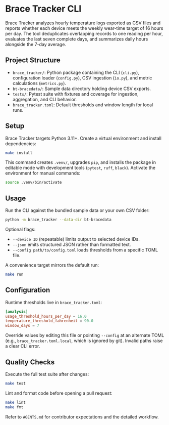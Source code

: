 # Brace Tracker CLI

Brace Tracker analyzes hourly temperature logs exported as CSV files and reports whether each device meets the weekly wear-time target of 16 hours per day. The tool deduplicates overlapping records to one reading per hour, evaluates the last seven complete days, and summarizes daily hours alongside the 7-day average.

## Project Structure
- `brace_tracker/`: Python package containing the CLI (`cli.py`), configuration loader (`config.py`), CSV ingestion (`io.py`), and metric calculations (`metrics.py`).
- `bt-bracedata/`: Sample data directory holding device CSV exports.
- `tests/`: Pytest suite with fixtures and coverage for ingestion, aggregation, and CLI behavior.
- `brace_tracker.toml`: Default thresholds and window length for local runs.

## Setup
Brace Tracker targets Python 3.11+. Create a virtual environment and install dependencies:

```bash
make install
```

This command creates `.venv/`, upgrades `pip`, and installs the package in editable mode with development tools (`pytest`, `ruff`, `black`). Activate the environment for manual commands:

```bash
source .venv/bin/activate
```

## Usage
Run the CLI against the bundled sample data or your own CSV folder:

```bash
python -m brace_tracker --data-dir bt-bracedata
```

Optional flags:
- `--device ID` (repeatable) limits output to selected device IDs.
- `--json` emits structured JSON rather than formatted text.
- `--config path/to/config.toml` loads thresholds from a specific TOML file.

A convenience target mirrors the default run:

```bash
make run
```

## Configuration
Runtime thresholds live in `brace_tracker.toml`:

```toml
[analysis]
usage_threshold_hours_per_day = 16.0
temperature_threshold_fahrenheit = 90.0
window_days = 7
```

Override values by editing this file or pointing `--config` at an alternate TOML (e.g., `brace_tracker.toml.local`, which is ignored by git). Invalid paths raise a clear CLI error.

## Quality Checks
Execute the full test suite after changes:

```bash
make test
```

Lint and format code before opening a pull request:

```bash
make lint
make fmt
```

Refer to `AGENTS.md` for contributor expectations and the detailed workflow.
